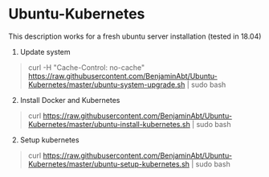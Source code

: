 # Ubuntu-Kubernetes

This description works for a fresh ubuntu server installation (tested in 18.04)

1) Update system
> curl -H "Cache-Control: no-cache" https://raw.githubusercontent.com/BenjaminAbt/Ubuntu-Kubernetes/master/ubuntu-system-upgrade.sh | sudo bash

2) Install Docker and Kubernetes
> curl https://raw.githubusercontent.com/BenjaminAbt/Ubuntu-Kubernetes/master/ubuntu-install-kubernetes.sh | sudo bash

2) Setup kubernetes
> curl https://raw.githubusercontent.com/BenjaminAbt/Ubuntu-Kubernetes/master/ubuntu-setup-kubernetes.sh | sudo bash
